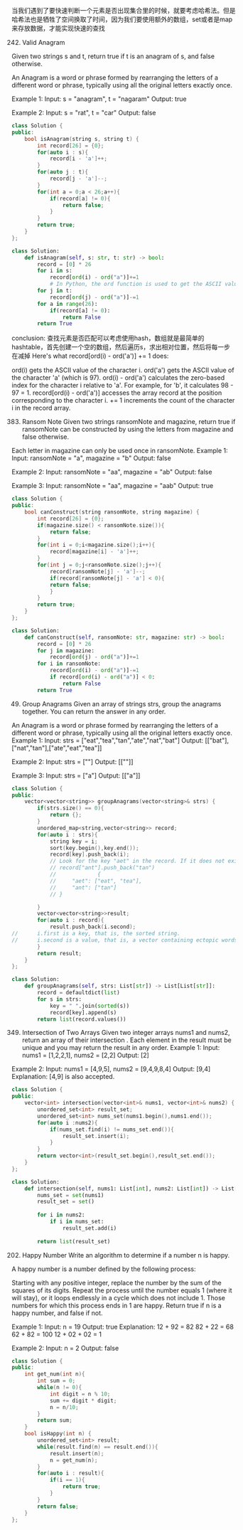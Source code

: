 当我们遇到了要快速判断一个元素是否出现集合里的时候，就要考虑哈希法。但是哈希法也是牺牲了空间换取了时间，因为我们要使用额外的数组，set或者是map来存放数据，才能实现快速的查找

242. Valid Anagram

Given two strings s and t, return true if t is an anagram of s, and false otherwise.

An Anagram is a word or phrase formed by rearranging the letters of a different word or phrase, typically using all the original letters exactly once.

Example 1:
Input: s = "anagram", t = "nagaram"
Output: true

Example 2:
Input: s = "rat", t = "car"
Output: false

```cpp
class Solution {
public:
    bool isAnagram(string s, string t) {
        int record[26] = {0};
        for(auto i : s){
            record[i - 'a']++;
        }
        for(auto j : t){
            record[j - 'a']--;
        }
        for(int a = 0;a < 26;a++){
            if(record[a] != 0){
                return false;
            }
        }
        return true;
    }
};
```

```py
class Solution:
    def isAnagram(self, s: str, t: str) -> bool:
        record = [0] * 26
        for i in s:
            record[ord(i) - ord("a")]+=1
            # In Python, the ord function is used to get the ASCII value of a character
        for j in t:
            record[ord(j) - ord("a")]-=1
        for a in range(26):
            if(record[a] != 0):
                return False
        return True
```
conclusion:
查找元素是否匹配可以考虑使用hash，数组就是最简单的hashtable，首先创建一个空的数组，然后遍历s，求出相对位置，然后将每一步在减掉
Here's what record[ord(i) - ord('a')] += 1 does:

ord(i) gets the ASCII value of the character i.
ord('a') gets the ASCII value of the character 'a' (which is 97).
ord(i) - ord('a') calculates the zero-based index for the character i relative to 'a'. For example, for 'b', it calculates 98 - 97 = 1.
record[ord(i) - ord('a')] accesses the array record at the position corresponding to the character i.
+= 1 increments the count of the character i in the record array.


383. Ransom Note
Given two strings ransomNote and magazine, return true if ransomNote can be constructed by using the letters from magazine and false otherwise.

Each letter in magazine can only be used once in ransomNote.
Example 1:
Input: ransomNote = "a", magazine = "b"
Output: false

Example 2:
Input: ransomNote = "aa", magazine = "ab"
Output: false

Example 3:
Input: ransomNote = "aa", magazine = "aab"
Output: true

```cpp
class Solution {
public:
    bool canConstruct(string ransomNote, string magazine) {
        int record[26] = {0};
        if(magazine.size() < ransomNote.size()){
            return false;
        }
        for(int i = 0;i<magazine.size();i++){
            record[magazine[i] - 'a']++;
        }
        for(int j = 0;j<ransomNote.size();j++){
            record[ransomNote[j] - 'a']--;
            if(record[ransomNote[j] - 'a'] < 0){
            return false;
            }
        }
        return true;
    }
};
```

```py
class Solution:
    def canConstruct(self, ransomNote: str, magazine: str) -> bool:
        record = [0] * 26
        for j in magazine:
            record[ord(j) - ord("a")]+=1
        for i in ransomNote:
            record[ord(i) - ord("a")]-=1
            if record[ord(i) - ord("a")] < 0:
                return False
        return True
```

49. Group Anagrams
Given an array of strings strs, group the anagrams together. You can return the answer in any order.

An Anagram is a word or phrase formed by rearranging the letters of a different word or phrase, typically using all the original letters exactly once.
Example 1:
Input: strs = ["eat","tea","tan","ate","nat","bat"]
Output: [["bat"],["nat","tan"],["ate","eat","tea"]]

Example 2:
Input: strs = [""]
Output: [[""]]

Example 3:
Input: strs = ["a"]
Output: [["a"]]

```cpp
class Solution {
public:
    vector<vector<string>> groupAnagrams(vector<string>& strs) {
        if(strs.size() == 0){
            return {};
        }
        unordered_map<string,vector<string>> record;
        for(auto i : strs){
            string key = i;
            sort(key.begin(),key.end());
            record[key].push_back(i);
            // Look for the key "aet" in the record. If it does not exist, create a new key-value pair. The value is an empty vector.
            // record["ant"].push_back("tan")
            //             {
            //     "aet": ["eat", "tea"],
            //     "ant": ["tan"]
            // }

        }
        vector<vector<string>>result;
        for(auto i : record){
            result.push_back(i.second);
//      i.first is a key, that is, the sorted string.
//      i.second is a value, that is, a vector containing ectopic words.
        }
        return result;
    }
};
```

```py
class Solution:
    def groupAnagrams(self, strs: List[str]) -> List[List[str]]:
        record = defaultdict(list)
        for s in strs:
            key = " ".join(sorted(s))
            record[key].append(s)
        return list(record.values())

```
 

 349. Intersection of Two Arrays
Given two integer arrays nums1 and nums2, return an array of their 
intersection
. Each element in the result must be unique and you may return the result in any order.
Example 1:
Input: nums1 = [1,2,2,1], nums2 = [2,2]
Output: [2]

Example 2:
Input: nums1 = [4,9,5], nums2 = [9,4,9,8,4]
Output: [9,4]
Explanation: [4,9] is also accepted.

```cpp
class Solution {
public:
    vector<int> intersection(vector<int>& nums1, vector<int>& nums2) {
        unordered_set<int> result_set;
        unordered_set<int> nums_set(nums1.begin(),nums1.end());
        for(auto i :nums2){
            if(nums_set.find(i) != nums_set.end()){
                result_set.insert(i);
            }
        }
        return vector<int>(result_set.begin(),result_set.end());
    }
};
```

```py
class Solution:
    def intersection(self, nums1: List[int], nums2: List[int]) -> List[int]:
        nums_set = set(nums1)
        result_set = set()
        
        for i in nums2:
            if i in nums_set:
                result_set.add(i)
        
        return list(result_set)
```


202. Happy Number
Write an algorithm to determine if a number n is happy.

A happy number is a number defined by the following process:

Starting with any positive integer, replace the number by the sum of the squares of its digits.
Repeat the process until the number equals 1 (where it will stay), or it loops endlessly in a cycle which does not include 1.
Those numbers for which this process ends in 1 are happy.
Return true if n is a happy number, and false if not.

Example 1:
Input: n = 19
Output: true
Explanation:
12 + 92 = 82
82 + 22 = 68
62 + 82 = 100
12 + 02 + 02 = 1

Example 2:
Input: n = 2
Output: false

```cpp
class Solution {
public:
    int get_num(int n){
        int sum = 0;
        while(n != 0){
            int digit = n % 10;
            sum += digit * digit;
            n = n/10;
        }
        return sum;
    }
    bool isHappy(int n) {
        unordered_set<int> result;
        while(result.find(n) == result.end()){
            result.insert(n);
            n = get_num(n);
        }
        for(auto i : result){
            if(i == 1){
                return true;
            }
        }
        return false;
    }
};
```

